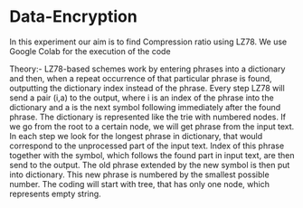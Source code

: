 # Data-Encryption
In this experiment our aim is to find Compression ratio using LZ78.
We use Google Colab for the execution of the code

Theory:-
LZ78-based schemes work by entering phrases into a dictionary and then, when a repeat occurrence of that particular phrase is found, outputting the dictionary index instead of the phrase.
Every step LZ78 will send a pair (i,a) to the output, where i is an index of the phrase into the dictionary and a is the next symbol following immediately after the found phrase. The dictionary is represented like the trie with numbered nodes. If we go from the root to a certain node, we will get phrase from the input text.
In each step we look for the longest phrase in dictionary, that would correspond to the unprocessed part of the input text. Index of this phrase together with the symbol, which follows the found part in input text, are then send to the output. The old phrase extended by the new symbol is then put into dictionary. This new phrase is numbered by the smallest possible number.
The coding will start with tree, that has only one node, which represents empty string.
